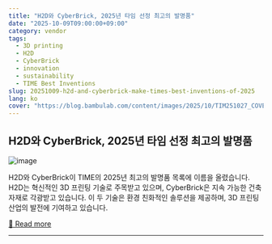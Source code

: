 ```yaml
---
title: "H2D와 CyberBrick, 2025년 타임 선정 최고의 발명품"
date: "2025-10-09T09:00:00+09:00"
category: vendor
tags:
  - 3D printing
  - H2D
  - CyberBrick
  - innovation
  - sustainability
  - TIME Best Inventions
slug: 20251009-h2d-and-cyberbrick-make-times-best-inventions-of-2025
lang: ko
cover: "https://blog.bambulab.com/content/images/2025/10/TIM251027_COVER-ROBOT_FINAL4-1.jpg"
---
```


## H2D와 CyberBrick, 2025년 타임 선정 최고의 발명품
![image](https://blog.bambulab.com/content/images/2025/10/TIM251027_COVER-ROBOT_FINAL4-1.jpg)

H2D와 CyberBrick이 TIME의 2025년 최고의 발명품 목록에 이름을 올렸습니다. H2D는 혁신적인 3D 프린팅 기술로 주목받고 있으며, CyberBrick은 지속 가능한 건축 자재로 각광받고 있습니다. 이 두 기술은 환경 친화적인 솔루션을 제공하며, 3D 프린팅 산업의 발전에 기여하고 있습니다.

[🔗 Read more](https://blog.bambulab.com/h2d-and-cyberbrick-join-the-list-of-times-best-inventions-of-2025/)

---
